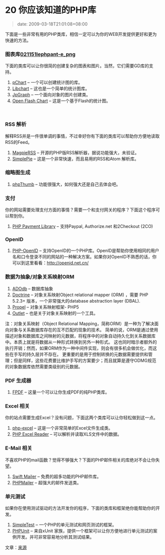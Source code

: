 # 20 你应该知道的PHP库
>date: 2009-03-18T21:01:08+08:00



下面是一些非常有用的PHP类库，相信一定可以为你的WEB开发提供更好和更为快速的方法。


### 图表库[021151lephpant-e_png](https://coolshell.cn/wp-content/uploads/2009/03/021151lephpant-e_png.jpg)


下面的类库可以让你很简的创建复杂的图表和图片。当然，它们需要GD库的支持。



1. [pChart](http://pchart.sourceforge.net/ "pChart") – 一个可以创建统计图的库。
2. [Libchart](http://naku.dohcrew.com/libchart/pages/introduction/ "Libchart") – 这也是一个简单的统计图库。
3. [JpGraph](http://www.aditus.nu/jpgraph/ "JpGraph") – 一个面向对象的图片创建类。
4. [Open Flash Chart](http://teethgrinder.co.uk/open-flash-chart/ "Open Flash Chart") – 这是一个基于Flash的统计图。



 


### RSS 解析


解释RSS并是一件很单调的事情，不过幸好你有下面的类库可以帮助你方便地读取RSS的Feed。


1. [MagpieRSS](http://magpierss.sourceforge.net/ "MagpieRSS") – 开源的PHP版RSS解析器，据说功能强大，未验证。
2. [SimplePie](http://simplepie.org/ "SimplePie") – 这是一个非常快速，而且易用的RSS和Atom 解析库。


### 缩略图生成


1. [phpThumb](http://phpthumb.sourceforge.net/ " phpThumb") – 功能很强大，如何强大还是自己去体会吧。


### 支付


你的网站需要处理支付方面的事情？需要一个和支付网关的程序？下面这个程序可以帮到你。


1. [PHP Payment Library](http://www.phpfour.com/blog/2009/02/php-payment-gateway-library-for-paypal-authorizenet-and-2checkout/ "PHP Payment Library") – 支持Paypal, Authorize.net 和2Checkout (2CO)


### OpenID


1. [PHP-OpenID](http://www.openidenabled.com/php-openid/ "PHP-OpenID") – 支持OpenID的一个PHP库。OpenID是帮助你使用相同的用户名和口令登录不同的网站的一种解决方案。如果你对OpenID不熟悉的话，你可以到这里看看：<http://openid.net.cn/>


### 数据为抽象/对象关系映射ORM


1. [ADOdb](http://adodb.sourceforge.net/ "ADOdb") – 数据库抽象
2. [Doctrine](http://www.doctrine-project.org/ "Doctrine") – 对象关系映射Object relational mapper (ORM) ，需要 PHP 5.2.3+ 版本，一个非常强大的database abstraction layer (DBAL).
3. [Propel](http://propel.phpdb.org/trac/ "Propel") – 对象关系映射框架- PHP5
4. [Outlet](http://www.outlet-orm.org/site/ "Outlet") – 也是关于对象关系映射的一个工具。


注：对象关系映射（Object Relational Mapping，简称ORM）是一种为了解决面向对象与关系数据库存在的互不匹配的现象的技术。 简单的说，ORM是通过使用描述对象和数据库之间映射的元数据，将程序中的对象自动持久化到关系数据库中。本质上就是将数据从一种形式转换到另外一种形式。 这也同时暗示者额外的执行开销；然而，如果ORM作为一种中间件实现，则会有很多机会做优化，而这些在手写的持久层并不存在。 更重要的是用于控制转换的元数据需要提供和管理；但是同样，这些花费要比维护手写的方案要少；而且就算是遵守ODMG规范的对象数据库依然需要类级别的元数据。


### PDF 生成器


1. [FPDF](http://www.fpdf.org/ "FPDF") – 这量一个可以让你生成PDF的纯PHP类库。


### Excel 相关


你的站点需要生成Excel？没有问题，下面这两个类库可以让你轻松做到这一点。



1. [php-excel](https://code.google.com/p/php-excel/ "php-excel") – 这是一个非常简单的Excel文件生成类。
2. [PHP Excel Reader](https://code.google.com/p/php-excel-reader/ "PHP Excel Reader") – 可以解析并读取XLS文件中的数据。



### E-Mail 相关


不喜欢PHP的mail函数？觉得不够强大？下面的PHP邮件相关的库绝对不会让你失望。



1. [Swift Mailer](http://swiftmailer.org/ "Swift Mailer") – 免费的超多功能的PHP邮件库。
2. [PHPMailer](http://phpmailer.codeworxtech.com/ "PHPMailer") – 超强大的邮件发送类。


### 单元测试


如果你在使用测试驱动的方法开发你的程序，下面的类库和框架绝你能帮助你的开发。


1. [SimpleTest](http://www.simpletest.org/ "SimpleTest") – 一个PHP的单元测试和网页测试的框架。
2. [PHPUnit](https://www.phpunit.de/ "PHPUnit") – 来自xUnit 家族，提供一个框架可以让你方便地进行单元测试的案例开发。并可非常容易地分析其测试结果。


文章：[来源](http://komunitasweb.com/2009/03/20-great-php-library-you-need-to-know/)


